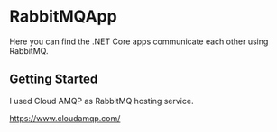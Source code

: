 # RabbitMQApp

Here you can find the .NET Core apps communicate each other using RabbitMQ.

## Getting Started

I used Cloud AMQP as RabbitMQ hosting service. 

https://www.cloudamqp.com/